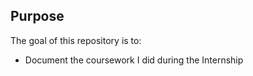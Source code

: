 
## Purpose

The goal of this repository is to:

- Document the coursework I did during the Internship
